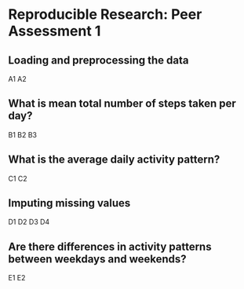 # Reproducible Research: Peer Assessment 1


## Loading and preprocessing the data
A1
A2

## What is mean total number of steps taken per day?
B1
B2
B3

## What is the average daily activity pattern?
C1
C2

## Imputing missing values
D1
D2
D3
D4

## Are there differences in activity patterns between weekdays and weekends?
E1
E2
